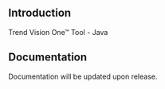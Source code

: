 ## Introduction

Trend Vision One™ Tool - Java

## Documentation

Documentation will be updated upon release.